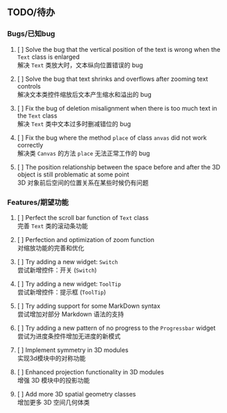 TODO/待办
---------

### Bugs/已知bug

1. [ ] Solve the bug that the vertical position of the text is wrong when the `Text` class is enlarged  
解决 `Text` 类放大时，文本纵向位置错误的 bug

2. [ ] Solve the bug that text shrinks and overflows after zooming text controls  
解决文本类控件缩放后文本产生缩水和溢出的 bug

3. [ ] Fix the bug of deletion misalignment when there is too much text in the `Text` class  
解决 `Text` 类中文本过多时删减错位的 bug

4. [ ] Fix the bug where the method `place` of class `anvas` did not work correctly  
解决类 `Canvas` 的方法 `place` 无法正常工作的 bug

5. [ ] The position relationship between the space before and after the 3D object is still problematic at some point  
3D 对象前后空间的位置关系在某些时候仍有问题

### Features/期望功能

1. [ ] Perfect the scroll bar function of `Text` class  
完善 `Text` 类的滚动条功能

2. [ ] Perfection and optimization of zoom function  
对缩放功能的完善和优化

3. [ ] Try adding a new widget: `Switch`  
尝试新增控件：开关 (`Switch`)

4. [ ] Try adding a new widget: `ToolTip`  
尝试新增控件：提示框 (`ToolTip`)

5. [ ] Try adding support for some MarkDown syntax  
尝试增加对部分 Markdown 语法的支持

6. [ ] Try adding a new pattern of no progress to the `Progressbar` widget  
尝试为进度条控件增加无进度的新模式

7. [ ] Implement symmetry in 3D modules  
实现3d模块中的对称功能

8. [ ] Enhanced projection functionality in 3D modules  
增强 3D 模块中的投影功能

9. [ ] Add more 3D spatial geometry classes  
增加更多 3D 空间几何体类
